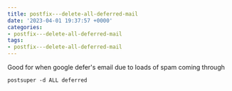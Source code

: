 ```yaml
---
title: postfix---delete-all-deferred-mail
date: '2023-04-01 19:37:57 +0000'
categories:
- postfix---delete-all-deferred-mail
tags:
- postfix---delete-all-deferred-mail
---
```




Good for when google defer's email due to loads of spam coming through

`postsuper -d ALL deferred`
